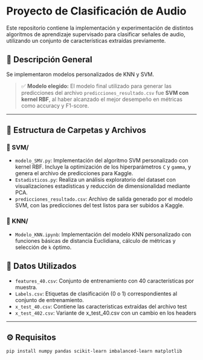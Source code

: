 # Proyecto de Clasificación de Audio

Este repositorio contiene la implementación y experimentación de distintos algoritmos de aprendizaje supervisado para clasificar señales de audio, utilizando un conjunto de características extraídas previamente.

## 📌 Descripción General

Se implementaron modelos personalizados de KNN y SVM.
> ✅ **Modelo elegido:** El modelo final utilizado para generar las predicciones del archivo `predicciones_resultado.csv` fue **SVM con kernel RBF**, al haber alcanzado el mejor desempeño en métricas como accuracy y F1-score.

---

## 📁 Estructura de Carpetas y Archivos

### **📂 SVM/**

- `modelo_SMV.py`: Implementación del algoritmo SVM personalizado con kernel RBF. Incluye la optimización de los hiperparámetros `C` y `gamma`, y genera el archivo de predicciones para Kaggle.
- `Estadisticos.py`: Realiza un análisis exploratorio del dataset con visualizaciones estadísticas y reducción de dimensionalidad mediante PCA.
- `predicciones_resultado.csv`: Archivo de salida generado por el modelo SVM, con las predicciones del test listos para ser subidos a Kaggle.

### **📂 KNN/**

- `Modelo_KNN.ipynb`: Implementación del modelo KNN personalizado con funciones básicas de distancia Euclidiana, cálculo de métricas y selección de `k` óptimo.

## 🧪 Datos Utilizados

- `features_40.csv`: Conjunto de entrenamiento con 40 características por muestra.
- `Labels.csv`: Etiquetas de clasificación (0 o 1) correspondientes al conjunto de entrenamiento.
- `x_test_40.csv`: Contiene las caracteristicas extraídas del archivo test
- `x_test_402.csv`: Variante de x_test_40.csv con un cambio en los headers

---

## ⚙️ Requisitos

```bash
pip install numpy pandas scikit-learn imbalanced-learn matplotlib
